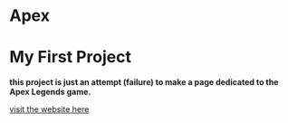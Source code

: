 # Apex

<h1>My First Project</h1>

<strong>this project is just an attempt (failure) to make a page dedicated to the Apex Legends game.</strong>

<a href="https://matheusfelipem.github.io/Apex/" target='blank'>visit the website here</a>
